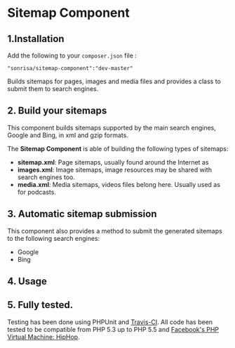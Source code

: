 Sitemap Component
=================

## 1.Installation
Add the following to your `composer.json` file :

```
"sonrisa/sitemap-component":"dev-master"
```

Builds sitemaps for pages, images and media files and provides a class to submit them to search engines.

## 2. Build your sitemaps
This component builds sitemaps supported by the main search engines, Google and Bing, in xml and gzip formats.

The **Sitemap Component** is able of building the following types of sitemaps:

- **sitemap.xml**: Page sitemaps, usually found around the Internet as 
- **images.xml**: Image sitemaps, image resources may be shared with search engines too.
- **media.xml**: Media sitemaps, videos files belong here. Usually used as for podcasts.
 
## 3. Automatic sitemap submission

This component also provides a method to submit the generated sitemaps to the following search engines:
- Google
- Bing

## 4. Usage




## 5. Fully tested.
Testing has been done using PHPUnit and [Travis-CI](https://travis-ci.org). All code has been tested to be compatible from PHP 5.3 up to PHP 5.5 and [Facebook's PHP Virtual Machine: HipHop](http://hiphop-php.com).
